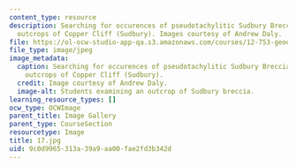 ```yaml
---
content_type: resource
description: Searching for occurences of pseudotachylitic Sudbury Breccia in the soot-blackened
  outcrops of Copper Cliff (Sudbury). Images courtesy of Andrew Daly.
file: https://ol-ocw-studio-app-qa.s3.amazonaws.com/courses/12-753-geodynamics-seminar-spring-2005/9c0d9965313a39a9aa00fae2fd3b342d_17.jpg
file_type: image/jpeg
image_metadata:
  caption: Searching for occurences of pseudotachylitic Sudbury Breccia in the soot-blackened
    outcrops of Copper Cliff (Sudbury).
  credit: Image courtesy of Andrew Daly.
  image-alt: Students examining an outcrop of Sudbury breccia.
learning_resource_types: []
ocw_type: OCWImage
parent_title: Image Gallery
parent_type: CourseSection
resourcetype: Image
title: 17.jpg
uid: 9c0d9965-313a-39a9-aa00-fae2fd3b342d
---
```

